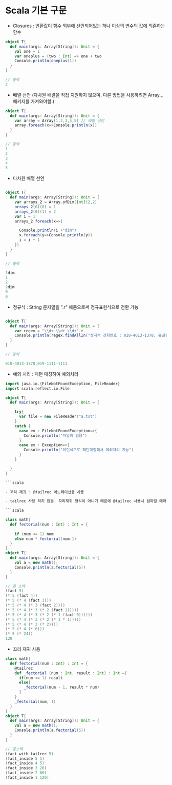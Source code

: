 # Scala 기본 구문

- Closures : 반환값이 함수 외부에 선언되어있는 하나 이상의 변수의 값에 의존하는 함수

```scala
object T{
  def main(args: Array[String]): Unit = {
    val one = 1
    var oneplus = (two : Int) => one + two
    Console.println(oneplus(1))
  }
}

// 출력 
2
```

- 배열 선언 (다차원 배열을 직접 지원하지 않으며, 다른 방법을 사용하려면 Array._ 패키지를 가져와야함.)

```scala
object T{
  def main(args: Array[String]): Unit = {
    var array = Array(1,2,3,4,5) // 배열 선언
    array.foreach(x=>Console.println(x))
  }
}

// 출력
1
2
3
4
5

```
- 다차원 배열 선언
```scala

object T{
  def main(args: Array[String]): Unit = {
    var arrays_2 = Array.ofDim[Int](2,2)
    arrays_2(0)(0) = 1
    arrays_2(0)(1) = 2
    var i = 1
    arrays_2.foreach(x=>{

      Console.println(i +"dim")
      x.foreach(y=>Console.println(y))
      i = i + 1
    })
  }
}

// 출력

1dim
1
2
2dim
0
0

```

- 정규식 : String 문자열을 ".r" 해줌으로써 정규표현식으로 전환 가능

```scala

object T{
  def main(args: Array[String]): Unit = {
    var regex = "\\d+-\\d+-\\d+".r
    Console.println(regex.findAllIn("정지석 전화번호 : 010-4013-1378, 홍길동 전화번호 : 019-1111-1111").mkString(","))
  }
}

// 출력 

010-4013-1378,019-1111-1111
```

- 예외 처리 : 패턴 매칭하여 예외처리

```scala
import java.io.{FileNotFoundException, FileReader}
import scala.reflect.io.File

object T{
  def main(args: Array[String]): Unit = {

    try{
      var file = new FileReader("a.txt")
    }
    catch {
      case ex : FileNotFoundException=>{
        Console.println("파일이 없음")
      }
      case ex : Exception=>{
        Console.println("이런식으로 패턴매칭해서 예외처리 가능")
      }
    }

  }
}

```scala

- 꼬리 재귀 : @tailrec 어노테이션을 사용

- tailrec 사용 하지 않음. 꼬리재귀 형식이 아니기 때문에 @tailrec 사용시 컴파일 에러

```scala

class math{
  def fectorial(num : Int) : Int = {
    
    if (num <= 1) num
    else num * fectorial(num-1)
  }
}
object T{
  def main(args: Array[String]): Unit = {
    val a = new math();
    Console.println(a.fectorial(5))
  }
}

// 콜 스택 
(fact 5)
(* 5 (fact 4))
(* 5 (* 4 (fact 3)))
(* 5 (* 4 (* 3 (fact 2))))
(* 5 (* 4 (* 3 (* 2 (fact 1)))))
(* 5 (* 4 (* 3 (* 2 (* 1 (fact 0))))))
(* 5 (* 4 (* 3 (* 2 (* 1 * 1)))))
(* 5 (* 4 (* 3 (* 2))))
(* 5 (* 4 (* 6)))
(* 5 (* 24))
120
```
- 꼬리 재귀 사용
```scala
class math{
  def fectorial(num : Int) : Int = {
    @tailrec
    def _fectorial (num : Int, result : Int) : Int ={
      if(num <= 1) result
      else{
        _fectorial(num - 1, result * num)
      }
    }
    _fectorial(num, 1)
  }
}
object T{
  def main(args: Array[String]): Unit = {
    val a = new math();
    Console.println(a.fectorial(5))
  }
}

// 콜스택
(fact_with_tailrec 5)
(fact_inside 5 1)
(fact_inside 4 5)
(fact_inside 3 20)
(fact_inside 2 60)
(fact_inside 1 120)

```